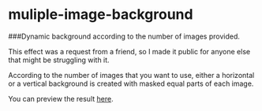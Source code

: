 # muliple-image-background
###Dynamic background according to the number of images provided.

This effect was a request from a friend, so I made it public for anyone else that might be struggling with it.

According to the number of images that you want to use, either a horizontal or a vertical background is created with masked equal parts of each image.

You can preview the result [here](http://multiple-images-background.ck-experiments.com).
